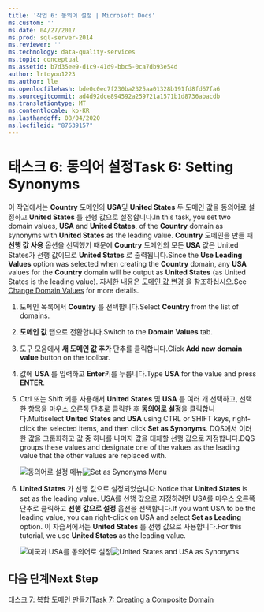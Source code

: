 ```yaml
---
title: '작업 6: 동의어 설정 | Microsoft Docs'
ms.custom: ''
ms.date: 04/27/2017
ms.prod: sql-server-2014
ms.reviewer: ''
ms.technology: data-quality-services
ms.topic: conceptual
ms.assetid: b7d35ee9-d1c9-41d9-bbc5-0ca7db93e54d
author: lrtoyou1223
ms.author: lle
ms.openlocfilehash: bde0c0ec7f230ba2325aa01328b191fd8fd67fa6
ms.sourcegitcommit: ad4d92dce894592a259721a1571b1d8736abacdb
ms.translationtype: MT
ms.contentlocale: ko-KR
ms.lasthandoff: 08/04/2020
ms.locfileid: "87639157"
---
```

# <a name="task-6-setting-synonyms"></a><span data-ttu-id="89e20-102">태스크 6: 동의어 설정</span><span class="sxs-lookup"><span data-stu-id="89e20-102">Task 6: Setting Synonyms</span></span>
  <span data-ttu-id="89e20-103">이 작업에서는 **Country** 도메인의 **USA**및 **United States** 두 도메인 값을 동의어로 설정하고 **United States** 를 선행 값으로 설정합니다.</span><span class="sxs-lookup"><span data-stu-id="89e20-103">In this task, you set two domain values, **USA** and **United States**, of the **Country** domain as synonyms with **United States** as the leading value.</span></span> <span data-ttu-id="89e20-104">**Country** 도메인을 만들 때 **선행 값 사용** 옵션을 선택했기 때문에 **Country** 도메인의 모든 **USA** 값은 United States가 선행 값이므로 **United States** 로 출력됩니다.</span><span class="sxs-lookup"><span data-stu-id="89e20-104">Since the **Use Leading Values** option was selected when creating the **Country** domain, any **USA** values for the **Country** domain will be output as **United States** (as United States is the leading value).</span></span> <span data-ttu-id="89e20-105">자세한 내용은 [도메인 값 변경](https://msdn.microsoft.com/library/hh510408.aspx) 을 참조하십시오.</span><span class="sxs-lookup"><span data-stu-id="89e20-105">See [Change Domain Values](https://msdn.microsoft.com/library/hh510408.aspx) for more details.</span></span>

1.  <span data-ttu-id="89e20-106">도메인 목록에서 **Country** 를 선택합니다.</span><span class="sxs-lookup"><span data-stu-id="89e20-106">Select **Country** from the list of domains.</span></span>

2.  <span data-ttu-id="89e20-107">**도메인 값** 탭으로 전환합니다.</span><span class="sxs-lookup"><span data-stu-id="89e20-107">Switch to the **Domain Values** tab.</span></span>

3.  <span data-ttu-id="89e20-108">도구 모음에서 **새 도메인 값 추가** 단추를 클릭합니다.</span><span class="sxs-lookup"><span data-stu-id="89e20-108">Click **Add new domain value** button on the toolbar.</span></span>

4.  <span data-ttu-id="89e20-109">값에 **USA** 를 입력하고 **Enter**키를 누릅니다.</span><span class="sxs-lookup"><span data-stu-id="89e20-109">Type **USA** for the value and press **ENTER**.</span></span>

5.  <span data-ttu-id="89e20-110">Ctrl 또는 Shift 키를 사용해서 **United States** 및 **USA** 를 여러 개 선택하고, 선택한 항목을 마우스 오른쪽 단추로 클릭한 후 **동의어로 설정**을 클릭합니다.</span><span class="sxs-lookup"><span data-stu-id="89e20-110">Multiselect **United States** and **USA** using CTRL or SHIFT keys, right-click the selected items, and then click **Set as Synonyms**.</span></span> <span data-ttu-id="89e20-111">DQS에서 이러한 값을 그룹화하고 값 중 하나를 나머지 값을 대체할 선행 값으로 지정합니다.</span><span class="sxs-lookup"><span data-stu-id="89e20-111">DQS groups these values and designate one of the values as the leading value that the other values are replaced with.</span></span>

     <span data-ttu-id="89e20-112">![동의어로 설정 메뉴](../../2014/tutorials/media/et-settingsynonyms-01.jpg "동의어로 설정 메뉴")</span><span class="sxs-lookup"><span data-stu-id="89e20-112">![Set as Synonyms Menu](../../2014/tutorials/media/et-settingsynonyms-01.jpg "Set as Synonyms Menu")</span></span>

6.  <span data-ttu-id="89e20-113">**United States** 가 선행 값으로 설정되었습니다.</span><span class="sxs-lookup"><span data-stu-id="89e20-113">Notice that **United States** is set as the leading value.</span></span> <span data-ttu-id="89e20-114">USA를 선행 값으로 지정하려면 USA를 마우스 오른쪽 단추로 클릭하고 **선행 값으로 설정** 옵션을 선택합니다.</span><span class="sxs-lookup"><span data-stu-id="89e20-114">If you want USA to be the leading value, you can right-click on USA and select **Set as Leading** option.</span></span> <span data-ttu-id="89e20-115">이 자습서에서는 **United States** 를 선행 값으로 사용합니다.</span><span class="sxs-lookup"><span data-stu-id="89e20-115">For this tutorial, we use **United States** as the leading value.</span></span>

     <span data-ttu-id="89e20-116">![미국과 USA를 동의어로 설정](../../2014/tutorials/media/et-settingsynonyms-02.jpg "미국과 USA를 동의어로 설정")</span><span class="sxs-lookup"><span data-stu-id="89e20-116">![United States and USA as Synonyms](../../2014/tutorials/media/et-settingsynonyms-02.jpg "United States and USA as Synonyms")</span></span>

## <a name="next-step"></a><span data-ttu-id="89e20-117">다음 단계</span><span class="sxs-lookup"><span data-stu-id="89e20-117">Next Step</span></span>
 [<span data-ttu-id="89e20-118">태스크 7: 복합 도메인 만들기</span><span class="sxs-lookup"><span data-stu-id="89e20-118">Task 7: Creating a Composite Domain</span></span>](../../2014/tutorials/task-7-creating-a-composite-domain.md)


